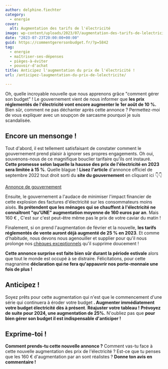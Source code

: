 ```yaml
---
author: delphine.fiechter
category:
  - energie
cover:
  alt: Augmentation des tarifs de l'électricité
image: wp-content/uploads/2023/07/augmentation-des-tarifs-de-lelectricite.png
date: "2023-07-23T20:00:00+00:00"
guid: https://commentgerersonbudget.fr/?p=5842
tag:
  - energie
  - maîtriser-ses-dépenses
  - pièges-à-éviter
  - pouvoir-d'achat
title: Anticipez l'augmentation du prix de l'électricité !
url: /anticipez-laugmentation-du-prix-de-lelectricite/

---
```

Oh, quelle incroyable nouvelle que nous apprenons grâce "comment gérer son budget" ! Le gouvernement vient de nous informer que **les prix réglementés de l'électricité vont encore augmenter le 1er août de 10 %.** Bien sûr, comment ne pas déchanter après cette annonce ? Permettez-moi de vous expliquer avec un soupçon de sarcasme pourquoi je suis scandalisée.

## Encore un mensonge !

Tout d'abord, il est tellement satisfaisant de constater comment le gouvernement prend plaisir à ignorer ses propres engagements. Oh oui, souvenons-nous de ce magnifique bouclier tarifaire qu'ils ont instauré. **Cette promesse selon laquelle la hausse des prix de l'électricité en 2023 sera limitée à 15 %**. Quelle blague ! **Lisez l'article** d'annonce officiel de septembre 2022 tout droit sorti du **site du gouvernement** en cliquant ici 👇👇

[Annonce de gouvernement](https://www.gouvernement.fr/actualite/la-hausse-des-prix-de-lelectricite-et-du-gaz-limitee-a-15-en-2023)

Ensuite, le gouvernement a l'audace de minimiser l'impact financier de cette explosion des factures d'électricité sur les consommateurs moins aisés. **Ils prétendent que les ménages qui se chauffent à l'électricité ne connaîtront "qu'UNE" augmentation moyenne de 160 euros par an**. Mais 160 € , C'est sur c'est peut-être même pas le prix de votre caviar du matin !

Finalement, si on prend l'augmentation de février et la nouvelle, **les tarifs réglementés de vente auront déjà augmenté de 25 % en 2023**. Et comme d'habitude, nous devons nous agenouiller et supplier pour qu'il nous prolonge nos [chèques exceptionnels](https://commentgerersonbudget.fr/la-fin-imminente-des-cheques-exceptionnels/ "chèques exceptionnels") qu'il supprime doucement !

**Cette annonce surprise est faite bien sûr durant la période estivale** alors que tout le monde est occupé à se distraire. Félicitations, pour cette magnanime **déclaration qui ne fera qu'appauvrir nos porte-monnaie une fois de plus !**

## Anticipez !

Soyez prêts pour cette augmentation qui n'est que le commencement d'une série qui continuera à éroder votre budget **. Augmenter immédiatement votre budget électricité dès à présent**. **Réajuster votre tableau !** **Prévoyez de suite pour 2024, une augmentation de 25%.** N'oubliez pas que **pour bien gérer son budget il est indispensable d'anticiper !**

## Exprime-toi !

**Comment prends-tu cette nouvelle annonce ?** Comment vas-tu face à cette nouvelle augmentation des prix de l'électricité ? Est-ce que tu penses que les 160 € d'augmentation par an sont réalistes ? **Donne ton avis en commentaire !**
